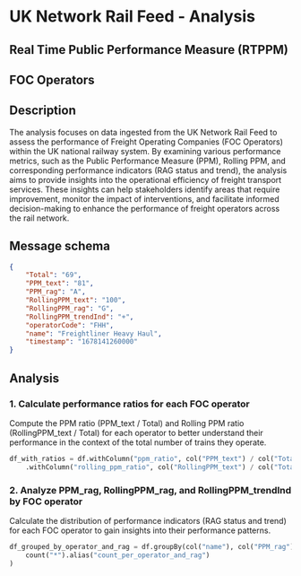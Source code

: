 # UK Network Rail Feed - Analysis 

## Real Time Public Performance Measure (RTPPM)

## FOC Operators

## Description
The analysis focuses on data ingested from the UK Network Rail Feed to assess the performance of Freight Operating Companies (FOC Operators) within the UK national railway system. By examining various performance metrics, such as the Public Performance Measure (PPM), Rolling PPM, and corresponding performance indicators (RAG status and trend), the analysis aims to provide insights into the operational efficiency of freight transport services. These insights can help stakeholders identify areas that require improvement, monitor the impact of interventions, and facilitate informed decision-making to enhance the performance of freight operators across the rail network.

## Message schema
```json
{
    "Total": "69",
    "PPM_text": "81",
    "PPM_rag": "A",
    "RollingPPM_text": "100",
    "RollingPPM_rag": "G",
    "RollingPPM_trendInd": "+",
    "operatorCode": "FHH",
    "name": "Freightliner Heavy Haul",
    "timestamp": "1678141260000"
}
```

## Analysis

### 1. Calculate performance ratios for each FOC operator
Compute the PPM ratio (PPM_text / Total) and Rolling PPM ratio (RollingPPM_text / Total) for each operator to better understand their performance in the context of the total number of trains they operate.

```python
df_with_ratios = df.withColumn("ppm_ratio", col("PPM_text") / col("Total")) \
    .withColumn("rolling_ppm_ratio", col("RollingPPM_text") / col("Total"))
```

### 2. Analyze PPM_rag, RollingPPM_rag, and RollingPPM_trendInd by FOC operator
Calculate the distribution of performance indicators (RAG status and trend) for each FOC operator to gain insights into their performance patterns.

```python
df_grouped_by_operator_and_rag = df.groupBy(col("name"), col("PPM_rag"), col("RollingPPM_rag"), col("RollingPPM_trendInd")).agg(
    count("*").alias("count_per_operator_and_rag")
)
```